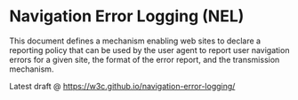 # Navigation Error Logging (NEL)

This document defines a mechanism enabling web sites to declare a reporting policy that can be used by the user agent to report user navigation errors for a given site, the format of the error report, and the transmission mechanism.

Latest draft @  https://w3c.github.io/navigation-error-logging/
